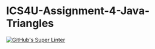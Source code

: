 # ICS4U-Assignment-4-Java-Triangles

[![GitHub's Super Linter](https://github.com/liam-fletcher1/ICS4U-Assignment-4-Java-Triangles/workflows/GitHub's%20Super%20Linter/badge.svg)](https://github.com/liam-fletcher1/ICS4U-Assignment-4-Java-Triangles/actions)
